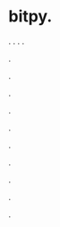 # bitpy.
.
.
.
.












.






















































.
























.



























.

















































































.































































.































































































.















.


































































.














































































.
